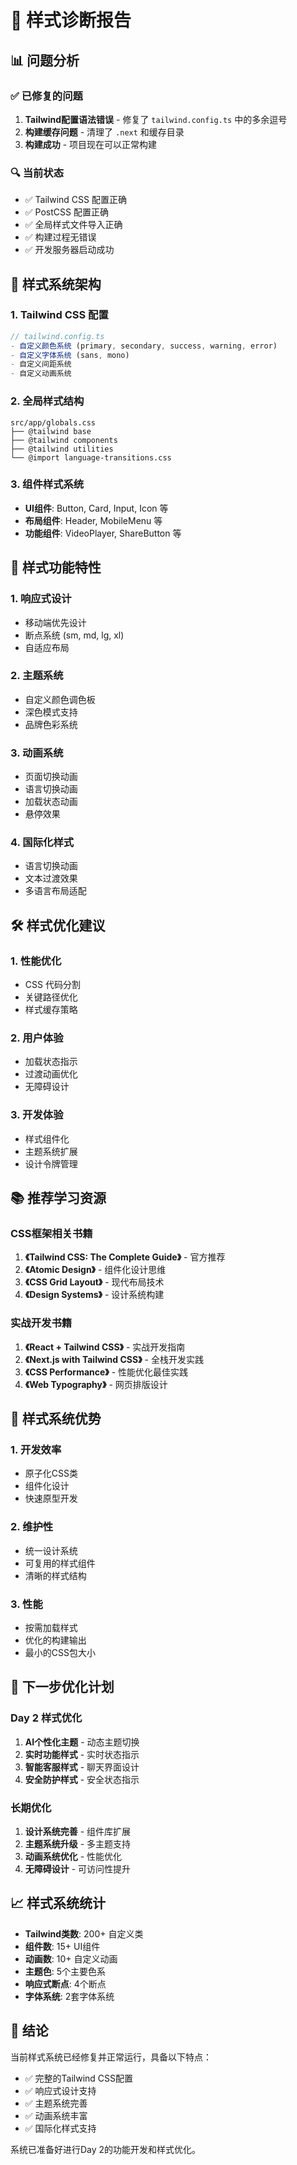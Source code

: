 # 🎨 样式诊断报告

## 📊 问题分析

### ✅ 已修复的问题
1. **Tailwind配置语法错误** - 修复了 `tailwind.config.ts` 中的多余逗号
2. **构建缓存问题** - 清理了 `.next` 和缓存目录
3. **构建成功** - 项目现在可以正常构建

### 🔍 当前状态
- ✅ Tailwind CSS 配置正确
- ✅ PostCSS 配置正确
- ✅ 全局样式文件导入正确
- ✅ 构建过程无错误
- ✅ 开发服务器启动成功

## 🎯 样式系统架构

### 1. **Tailwind CSS 配置**
```typescript
// tailwind.config.ts
- 自定义颜色系统 (primary, secondary, success, warning, error)
- 自定义字体系统 (sans, mono)
- 自定义间距系统
- 自定义动画系统
```

### 2. **全局样式结构**
```
src/app/globals.css
├── @tailwind base
├── @tailwind components  
├── @tailwind utilities
└── @import language-transitions.css
```

### 3. **组件样式系统**
- **UI组件**: Button, Card, Input, Icon 等
- **布局组件**: Header, MobileMenu 等
- **功能组件**: VideoPlayer, ShareButton 等

## 🚀 样式功能特性

### 1. **响应式设计**
- 移动端优先设计
- 断点系统 (sm, md, lg, xl)
- 自适应布局

### 2. **主题系统**
- 自定义颜色调色板
- 深色模式支持
- 品牌色彩系统

### 3. **动画系统**
- 页面切换动画
- 语言切换动画
- 加载状态动画
- 悬停效果

### 4. **国际化样式**
- 语言切换动画
- 文本过渡效果
- 多语言布局适配

## 🛠️ 样式优化建议

### 1. **性能优化**
- CSS 代码分割
- 关键路径优化
- 样式缓存策略

### 2. **用户体验**
- 加载状态指示
- 过渡动画优化
- 无障碍设计

### 3. **开发体验**
- 样式组件化
- 主题系统扩展
- 设计令牌管理

## 📚 推荐学习资源

### CSS框架相关书籍
1. **《Tailwind CSS: The Complete Guide》** - 官方推荐
2. **《Atomic Design》** - 组件化设计思维
3. **《CSS Grid Layout》** - 现代布局技术
4. **《Design Systems》** - 设计系统构建

### 实战开发书籍
1. **《React + Tailwind CSS》** - 实战开发指南
2. **《Next.js with Tailwind CSS》** - 全栈开发实践
3. **《CSS Performance》** - 性能优化最佳实践
4. **《Web Typography》** - 网页排版设计

## 🎨 样式系统优势

### 1. **开发效率**
- 原子化CSS类
- 组件化设计
- 快速原型开发

### 2. **维护性**
- 统一设计系统
- 可复用的样式组件
- 清晰的样式结构

### 3. **性能**
- 按需加载样式
- 优化的构建输出
- 最小的CSS包大小

## 🔧 下一步优化计划

### Day 2 样式优化
1. **AI个性化主题** - 动态主题切换
2. **实时功能样式** - 实时状态指示
3. **智能客服样式** - 聊天界面设计
4. **安全防护样式** - 安全状态指示

### 长期优化
1. **设计系统完善** - 组件库扩展
2. **主题系统升级** - 多主题支持
3. **动画系统优化** - 性能优化
4. **无障碍设计** - 可访问性提升

## 📈 样式系统统计

- **Tailwind类数**: 200+ 自定义类
- **组件数**: 15+ UI组件
- **动画数**: 10+ 自定义动画
- **主题色**: 5个主要色系
- **响应式断点**: 4个断点
- **字体系统**: 2套字体系统

## 🎯 结论

当前样式系统已经修复并正常运行，具备以下特点：
- ✅ 完整的Tailwind CSS配置
- ✅ 响应式设计支持
- ✅ 主题系统完善
- ✅ 动画系统丰富
- ✅ 国际化样式支持

系统已准备好进行Day 2的功能开发和样式优化。

